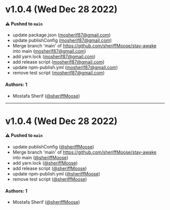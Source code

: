# v1.0.4 (Wed Dec 28 2022)

#### ⚠️ Pushed to `main`

- update package.json (mosherif87@gmail.com)
- update publishConfig (mosherif87@gmail.com)
- Merge branch 'main' of https://github.com/sheriffMoose/stay-awake into main (mosherif87@gmail.com)
- add yarn.lock (mosherif87@gmail.com)
- add release script (mosherif87@gmail.com)
- update npm-publish.yml (mosherif87@gmail.com)
- remove test script (mosherif87@gmail.com)

#### Authors: 1

- Mostafa Sherif ([@sheriffMoose](https://github.com/sheriffMoose))

---

# v1.0.4 (Wed Dec 28 2022)

#### ⚠️ Pushed to `main`

- update publishConfig ([@sheriffMoose](https://github.com/sheriffMoose))
- Merge branch 'main' of https://github.com/sheriffMoose/stay-awake into main ([@sheriffMoose](https://github.com/sheriffMoose))
- add yarn.lock ([@sheriffMoose](https://github.com/sheriffMoose))
- add release script ([@sheriffMoose](https://github.com/sheriffMoose))
- update npm-publish.yml ([@sheriffMoose](https://github.com/sheriffMoose))
- remove test script ([@sheriffMoose](https://github.com/sheriffMoose))

#### Authors: 1

- Mostafa Sherif ([@sheriffMoose](https://github.com/sheriffMoose))

